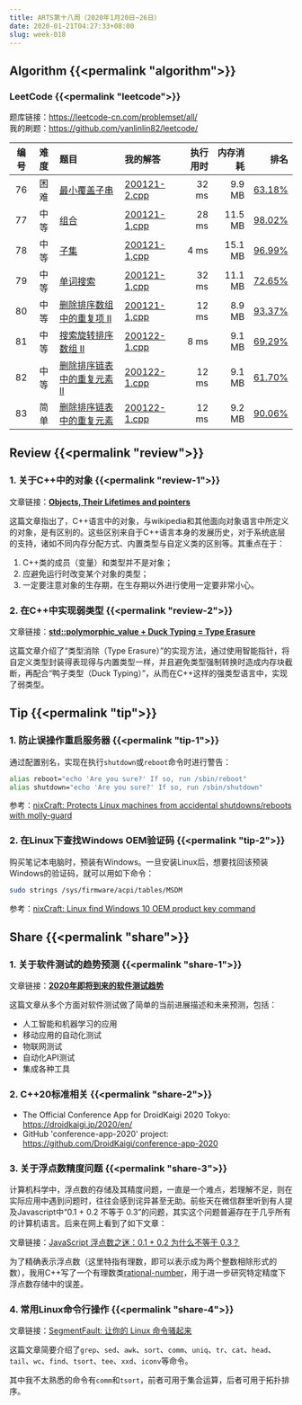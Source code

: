 ```yaml
---
title: ARTS第十八周（2020年1月20日~26日）
date: 2020-01-21T04:27:33+08:00
slug: week-018
---
```


## Algorithm {{<permalink "algorithm">}}

### LeetCode {{<permalink "leetcode">}}

题库链接：<https://leetcode-cn.com/problemset/all/>  
我的刷题：<https://github.com/yanlinlin82/leetcode/>

| 编号 | 难度 | 题目 | 我的解答 | 执行用时 | 内存消耗 | 排名 |
|:----:|:----:|:-----|:---------|---------:|---------:|-----:|
| 76 | 困难 | [最小覆盖子串](https://leetcode-cn.com/problems/minimum-window-substring/) | [200121-2.cpp](https://github.com/yanlinlin82/leetcode/blob/master/00076_minimum-window-substring/200121-2.cpp) | 32 ms | 9.9 MB | [63.18%](https://leetcode-cn.com/submissions/detail/44178648/) |
| 77 | 中等 | [组合](https://leetcode-cn.com/problems/combinations/) | [200121-1,cpp](https://github.com/yanlinlin82/leetcode/blob/master/00077_combinations/200121-1,cpp) | 28 ms | 11.5 MB | [98.02%](https://leetcode-cn.com/submissions/detail/44178792/) |
| 78 | 中等 | [子集](https://leetcode-cn.com/problems/subsets/) | [200121-1,cpp](https://github.com/yanlinlin82/leetcode/blob/master/00078_subsets/200121-1,cpp) | 4 ms | 15.1 MB | [96.99%](https://leetcode-cn.com/submissions/detail/44178849/) |
| 79 | 中等 | [单词搜索](https://leetcode-cn.com/problems/word-search/) | [200121-1,cpp](https://github.com/yanlinlin82/leetcode/blob/master/00079_word-search/200121-1,cpp) | 32 ms | 11.1 MB | [72.65%](https://leetcode-cn.com/submissions/detail/44178964/) |
| 80 | 中等 | [删除排序数组中的重复项 II](https://leetcode-cn.com/problems/remove-duplicates-from-sorted-array-ii/) | [200121-1,cpp](https://github.com/yanlinlin82/leetcode/blob/master/00080_remove-duplicates-from-sorted-array-ii/200121-1,cpp) | 12 ms | 8.9 MB | [93.37%](https://leetcode-cn.com/submissions/detail/44179034/) |
| 81 | 中等 | [搜索旋转排序数组 II](https://leetcode-cn.com/problems/search-in-rotated-sorted-array-ii/) | [200122-1.cpp](https://github.com/yanlinlin82/leetcode/blob/master/00081_search-in-rotated-sorted-array-ii/200122-1.cpp) | 8 ms | 9.1 MB | [69.29%](https://leetcode-cn.com/submissions/detail/44296630/) |
| 82 | 中等 | [删除排序链表中的重复元素 II](https://leetcode-cn.com/problems/remove-duplicates-from-sorted-list-ii/) | [200122-1.cpp](https://github.com/yanlinlin82/leetcode/blob/master/00082_remove-duplicates-from-sorted-list-ii/200122-1.cpp) | 12 ms | 9.1 MB | [61.70%](https://leetcode-cn.com/submissions/detail/44301383/) |
| 83 | 简单 | [删除排序链表中的重复元素](https://leetcode-cn.com/problems/remove-duplicates-from-sorted-list/) | [200122-1.cpp](https://github.com/yanlinlin82/leetcode/blob/master/00083_remove-duplicates-from-sorted-list/200122-1.cpp) | 12 ms | 9.2 MB | [90.06%](https://leetcode-cn.com/submissions/detail/44302885/) |

## Review {{<permalink "review">}}

### 1. 关于C++中的对象 {{<permalink "review-1">}}

文章链接：**[Objects, Their Lifetimes and pointers](https://blog.panicsoftware.com/objects-their-lifetimes-and-pointers/)**

这篇文章指出了，C++语言中的对象，与wikipedia和其他面向对象语言中所定义的对象，是有区别的。这些区别来自于C++语言本身的发展历史，对于系统底层的支持，诸如不同内存分配方式、内置类型与自定义类的区别等。其重点在于：

1. C++类的成员（变量）和类型并不是对象；
2. 应避免运行时改变某个对象的类型；
3. 一定要注意对象的生存期，在生存期以外进行使用一定要非常小心。

### 2. 在C++中实现弱类型 {{<permalink "review-2">}}

文章链接：**[std::polymorphic\_value + Duck Typing = Type Erasure](https://foonathan.net/2020/01/type-erasure/)**

这篇文章介绍了“类型消除（Type Erasure）”的实现方法，通过使用智能指针，将自定义类型封装得表现得与内置类型一样，并且避免类型强制转换时造成内存块截断，再配合“鸭子类型（Duck Typing）”，从而在C++这样的强类型语言中，实现了弱类型。

## Tip {{<permalink "tip">}}

### 1. 防止误操作重启服务器 {{<permalink "tip-1">}}

通过配置别名，实现在执行`shutdown`或`reboot`命令时进行警告：

```sh
alias reboot="echo 'Are you sure?' If so, run /sbin/reboot"
alias shutdown="echo 'Are you sure?' If so, run /sbin/shutdown"
```

参考：[nixCraft: Protects Linux machines from accidental shutdowns/reboots with molly-guard](https://www.cyberciti.biz/hardware/how-to-protects-linux-and-unix-machines-from-accidental-shutdownsreboots-with-molly-guard/)

### 2. 在Linux下查找Windows OEM验证码 {{<permalink "tip-2">}}

购买笔记本电脑时，预装有Windows。一旦安装Linux后，想要找回该预装Windows的验证码，就可以用如下命令：

```sh
sudo strings /sys/firmware/acpi/tables/MSDM
```

参考：[nixCraft: Linux find Windows 10 OEM product key command](https://www.cyberciti.biz/faq/linux-find-windows-10-oem-product-key-command/)

## Share {{<permalink "share">}}

### 1. 关于软件测试的趋势预测 {{<permalink "share-1">}}

文章链接：**[2020年即将到来的软件测试趋势](https://www.qaseven.cn/posts/upcoming-software-testing-trends-in-2020.html)**

这篇文章从多个方面对软件测试做了简单的当前进展描述和未来预测，包括：

* 人工智能和机器学习的应用
* 移动应用的自动化测试
* 物联网测试
* 自动化API测试
* 集成各种工具

### 2. C++20标准相关 {{<permalink "share-2">}}

* The Official Conference App for DroidKaigi 2020 Tokyo: <https://droidkaigi.jp/2020/en/>
* GitHub 'conference-app-2020' project: <https://github.com/DroidKaigi/conference-app-2020>

### 3. 关于浮点数精度问题 {{<permalink "share-3">}}

计算机科学中，浮点数的存储及其精度问题，一直是一个难点，若理解不足，则在实际应用中遇到问题时，往往会感到诧异甚至无助。前些天在微信群里听到有人提及Javascript中“0.1 + 0.2 不等于 0.3”的问题，其实这个问题普遍存在于几乎所有的计算机语言。后来在网上看到了如下文章：

文章链接：[JavaScript 浮点数之迷：0.1 + 0.2 为什么不等于 0.3？](https://juejin.im/post/5e23bce4f265da3e1932d972)

为了精确表示浮点数（这里特指有理数，即可以表示成为两个整数相除形式的数），我用C++写了一个有理数类[rational-number](https://github.com/yanlinlin82/rational-number)，用于进一步研究特定精度下浮点数存储中的误差。

### 4. 常用Linux命令行操作 {{<permalink "share-4">}}

文章链接：[SegmentFault: 让你的 Linux 命令骚起来](https://segmentfault.com/a/1190000021625278)

这篇文章简要介绍了`grep`、`sed`、`awk`、`sort`、`comm`、`uniq`、`tr`、`cat`、`head`、`tail`、`wc`、`find`、`tsort`、`tee`、`xxd`、`iconv`等命令。

其中我不太熟悉的命令有`comm`和`tsort`，前者可用于集合运算，后者可用于拓扑排序。
